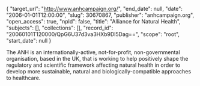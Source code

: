 {
  "target_url": "http://www.anhcampaign.org/", 
  "end_date": null, 
  "date": "2006-01-01T12:00:00", 
  "slug": 30670867, 
  "publisher": "anhcampaign.org", 
  "open_access": true, 
  "npld": false, 
  "title": "Alliance for Natural Health", 
  "subjects": [], 
  "collections": [], 
  "record_id": "20060101T120000/QpG6U37d3va3HXb9Dl5Dag==", 
  "scope": "root", 
  "start_date": null
}

The ANH is an internationally-active, not-for-profit,  non-governmental organisation, based in the UK, that is working to help positively shape the regulatory and scientific framework affecting natural health in order to develop more sustainable, natural and biologically-compatible approaches to healthcare.